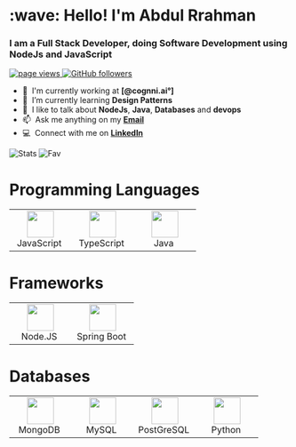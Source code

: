 <h1 align="left">:wave: Hello! I'm 
Abdul Rrahman </h1>
<h3 align="left">I am a Full Stack Developer, doing Software Development using NodeJs and JavaScript </h3>
<p align="left">
      <a href="https://github.com/rahman973">
            <img src="https://komarev.com/ghpvc/?username=rahman973" alt="page views" />
      </a>
        <a href="https://github.com/rahman973?tab=followers">
            <img alt="GitHub followers" src="https://img.shields.io/github/followers/rahman973?color=green&logo=github">
        </a>
</p>

- :office: &nbsp;I'm currently working at **[@cognni.ai°]**
- :seedling: &nbsp;I’m currently learning **Design Patterns**
- :speech_balloon: &nbsp;I like to talk about  **NodeJs**, **Java**, **Databases** and **devops**
- :mailbox: &nbsp;Ask me anything on my **[Email](chrahman973@gmail.com)**
- :computer: &nbsp;Connect with me on **[LinkedIn](https://www.linkedin.com/in/abdul-rahman-29489b131/)**

![Stats](https://github-readme-stats.vercel.app/api?username=rahman973&count_private=true&show_icons=true&theme=radical)
![Fav](https://github-readme-stats.vercel.app/api/top-langs/?username=anuraghazra&layout=compact&theme=radical)
<h1 align="left">Programming Languages</h1>
<table>
    <tr>
            <td align="center" width="96">
            <a>
                <img src="https://cdn.jsdelivr.net/gh/devicons/devicon/icons/javascript/javascript-original.svg" width="48" height="48"/>
            </a>
            <br>JavaScript&nbsp;
        </td>
         <td align="center" width="96">
            <a>
                <img src="https://cdn.jsdelivr.net/gh/devicons/devicon/icons/typescript/typescript-original.svg" width="48" height="48"/>
            </a>
            <br>TypeScript&nbsp;
        </td>
        <td align="center" width="96">
            <a>
                <img src="https://cdn.jsdelivr.net/gh/devicons/devicon/icons/java/java-original-wordmark.svg" width="48" height="48"/>
            </a>
            <br>Java&nbsp;
        </td>
    </tr>
</table>
<h1 align="left">Frameworks</h1>
<table>
    <tr>
       <td align="center" width="96">
            <a>
                <img src="https://cdn.jsdelivr.net/gh/devicons/devicon/icons/nodejs/nodejs-original.svg" width="48" height="48"/>
            </a>
            <br>Node.JS&nbsp;
        </td>
        <td align="center" width="96">
            <a>
                <img src="https://cdn.jsdelivr.net/gh/devicons/devicon/icons/spring/spring-original-wordmark.svg" width="48" height="48"/>
            </a>
            <br>Spring Boot&nbsp;
        </td>
    </tr>
</table>
<h1 align="left">Databases</h1>
<table>
    <tr>
    <td align="center" width="96">
            <a>
                <img src="https://cdn.jsdelivr.net/gh/devicons/devicon/icons/mongodb/mongodb-original-wordmark.svg" width="48" height="48"/>
            </a>
            <br>MongoDB&nbsp;
       </td>
        <td align="center" width="96">
            <a>
                <img src="https://cdn.jsdelivr.net/gh/devicons/devicon/icons/mysql/mysql-original-wordmark.svg" width="48" height="48"/>
            </a>
            <br>MySQL&nbsp;
        </td>
        <td align="center" width="96">
            <a>
                <img src="https://cdn.jsdelivr.net/gh/devicons/devicon/icons/postgresql/postgresql-original-wordmark.svg" width="48" height="48"/>
            </a>
            <br>PostGreSQL&nbsp;
        </td>
             <td align="center" width="96">
            <a>
                <img src="https://cdn.jsdelivr.net/gh/devicons/devicon/icons/python/python-original.svg" width="48" height="48"/>
            </a>
            <br>Python&nbsp;
        </td>
    </tr>
</table>
